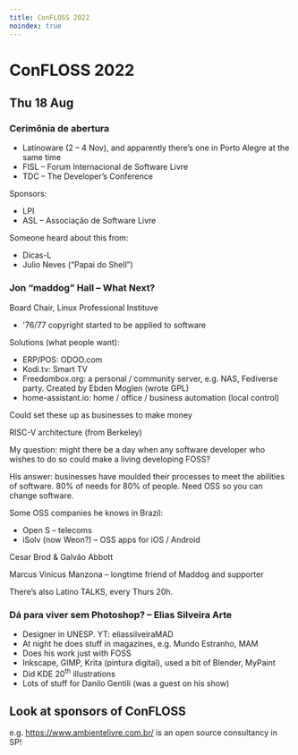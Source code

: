 ```yaml
---
title: ConFLOSS 2022
noindex: true
---
```


# ConFLOSS 2022

## Thu 18 Aug

### Cerimônia de abertura

- Latinoware (2 – 4 Nov), and apparently there’s one in Porto Alegre at the same time
- FISL – Forum Internacional de Software Livre
- TDC – The Developer’s Conference

Sponsors:

- LPI
- ASL – Associação de Software Livre

Someone heard about this from:

- Dicas-L
- Julio Neves (“Papai do Shell”)

### Jon “maddog” Hall – What Next?

Board Chair, Linux Professional Instituve

- '76/77 copyright started to be applied to software

Solutions (what people want):

- ERP/POS: ODOO.com
- Kodi.tv: Smart TV
- Freedombox.org: a personal / community server, e.g. NAS, Fediverse party. Created by Ebden Moglen (wrote GPL)
- home-assistant.io: home / office / business automation (local control)

Could set these up as businesses to make money

RISC-V architecture (from Berkeley)

My question: might there be a day when any software developer who wishes to do so could make a living developing FOSS?

His answer: businesses have moulded their processes to meet the abilities of software. 80% of needs for 80% of people. Need OSS so you can change software.

Some OSS companies he knows in Brazil:

- Open S – telecoms
- iSolv (now Weon?) – OSS apps for iOS / Android

Cesar Brod & Galvão Abbott

Marcus Vinicus Manzona – longtime friend of Maddog and supporter

There’s also Latino TALKS, every Thurs 20h.

### Dá para viver sem Photoshop? – Elias Silveira Arte

- Designer in UNESP. YT: eliassilveiraMAD
- At night he does stuff in magazines, e.g. Mundo Estranho, MAM
- Does his work just with FOSS
- Inkscape, GIMP, Krita (pintura digital), used a bit of Blender, MyPaint
- Did KDE 20<sup>th</sup> illustrations
- Lots of stuff for Danilo Gentili (was a guest on his show)

## Look at sponsors of ConFLOSS

e.g. https://www.ambientelivre.com.br/ is an open source consultancy in SP!
